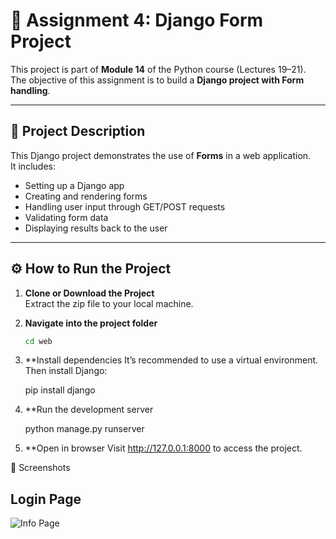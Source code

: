 # 📘 Assignment 4: Django Form Project

This project is part of **Module 14** of the Python course (Lectures 19–21).  
The objective of this assignment is to build a **Django project with Form handling**.

---

## 📌 Project Description

This Django project demonstrates the use of **Forms** in a web application.  
It includes:

- Setting up a Django app  
- Creating and rendering forms  
- Handling user input through GET/POST requests  
- Validating form data  
- Displaying results back to the user  

---

## ⚙️ How to Run the Project

1. **Clone or Download the Project**  
   Extract the zip file to your local machine.

2. **Navigate into the project folder**  
   ```bash
   cd web

3. **Install dependencies
	It’s recommended to use a virtual environment. Then install Django:

	pip install django


4. **Run the development server

	python manage.py runserver


5. **Open in browser
	Visit http://127.0.0.1:8000
	to access the project.
	


📸 Screenshots


## Login Page

![Info Page](web/screenshots/login_forms.jpg)
